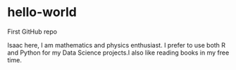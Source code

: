# hello-world
First GitHub repo

Isaac here, I am mathematics and physics enthusiast. I prefer to use both R and Python for my Data Science projects.I also like reading books in my free time.

